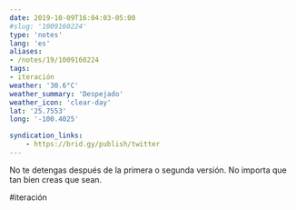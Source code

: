 ```yaml
---
date: 2019-10-09T16:04:03-05:00
#slug: '1009160224'
type: 'notes'
lang: 'es'
aliases:
- /notes/19/1009160224
tags:
- iteración
weather: '30.6°C'
weather_summary: 'Despejado'
weather_icon: 'clear-day'
lat: '25.7553'
long: '-100.4025'

syndication_links:
    - https://brid.gy/publish/twitter
---
```

No te detengas después de la primera o segunda versión. No importa que tan bien creas que sean.

#iteración
